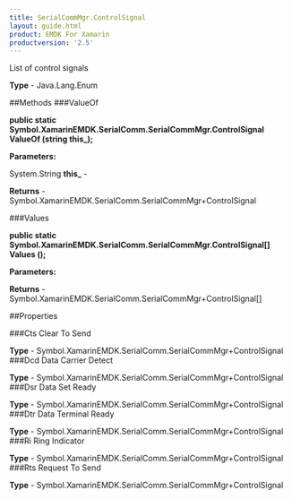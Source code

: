 ```yaml
---
title: SerialCommMgr.ControlSignal
layout: guide.html
product: EMDK For Xamarin 
productversion: '2.5' 
---
```

List of control signals

**Type** - Java.Lang.Enum

##Methods
###ValueOf

**public static Symbol.XamarinEMDK.SerialComm.SerialCommMgr.ControlSignal ValueOf (string this_);**


        

**Parameters:**

System.String **this_**  - 
        

**Returns** - Symbol.XamarinEMDK.SerialComm.SerialCommMgr+ControlSignal

###Values

**public static Symbol.XamarinEMDK.SerialComm.SerialCommMgr.ControlSignal[] Values ();**


        

**Parameters:**

**Returns** - Symbol.XamarinEMDK.SerialComm.SerialCommMgr+ControlSignal[]

##Properties

###Cts
Clear To Send

**Type** - Symbol.XamarinEMDK.SerialComm.SerialCommMgr+ControlSignal
###Dcd
Data Carrier Detect

**Type** - Symbol.XamarinEMDK.SerialComm.SerialCommMgr+ControlSignal
###Dsr
Data Set Ready

**Type** - Symbol.XamarinEMDK.SerialComm.SerialCommMgr+ControlSignal
###Dtr
Data Terminal Ready

**Type** - Symbol.XamarinEMDK.SerialComm.SerialCommMgr+ControlSignal
###Ri
Ring Indicator

**Type** - Symbol.XamarinEMDK.SerialComm.SerialCommMgr+ControlSignal
###Rts
Request To Send

**Type** - Symbol.XamarinEMDK.SerialComm.SerialCommMgr+ControlSignal
